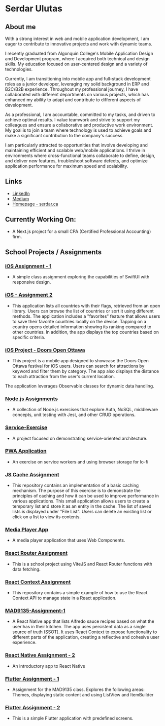 # Serdar Ulutas

## About me

With a strong interest in web and mobile application development, I am eager to contribute to innovative projects and work with dynamic teams.

I recently graduated from Algonquin College's Mobile Application Design and Development program, where I acquired both technical and design skills. My education focused on user-centered design and a variety of technologies.

Currently, I am transitioning into mobile app and full-stack development roles as a junior developer, leveraging my solid background in ERP and B2C/B2B experience. Throughout my professional journey, I have collaborated with different departments on various projects, which has enhanced my ability to adapt and contribute to different aspects of development.

As a professional, I am accountable, committed to my tasks, and driven to achieve optimal results. I value teamwork and strive to support my colleagues and ensure a collaborative and productive work environment. My goal is to join a team where technology is used to achieve goals and make a significant contribution to the company's success.

I am particularly attracted to opportunities that involve developing and maintaining efficient and scalable web/mobile applications. I thrive in environments where cross-functional teams collaborate to define, design, and deliver new features, troubleshoot software defects, and optimize application performance for maximum speed and scalability.

## Links

- [LinkedIn](https://www.linkedin.com/in/serdarulutas/)
- [Medium](https://medium.com/@serdar.ulutas/)
- [Homepage - serdar.ca](http://serdar.ca)

## Currently Working On:

- A Next.js project for a small CPA (Certified Professional Accounting) firm.

## School Projects / Assignments

### [iOS Assignment - 1](https://github.com/ulut0002/ulut0002-mad9137-assignment-1)

- A simple class assignment exploring the capabilities of SwiftUI with responsive design.

### [iOS - Assignment 2](https://github.com/ulut0002/ulut0002-mad9137-assignment-2-3)

- This application lists all countries with their flags, retrieved from an open library. Users can browse the list of countries or sort it using different methods. The application includes a "favorites" feature that allows users to save their favorite countries locally on the device. Tapping on a country opens detailed information showing its ranking compared to other countries. In addition, the app displays the top countries based on specific criteria.

### [iOS Project - Doors Open Ottawa](https://github.com/ulut0002/ulut0002-mad9137-final-project)

- This project is a mobile app designed to showcase the Doors Open Ottawa festival for iOS users. Users can search for attractions by keyword and filter them by category. The app also displays the distance to each attraction from the user's current location.

The application leverages Observable classes for dynamic data handling.

### [Node.js Assignments](https://github.com/ulut0002/mad9124-w2023)

- A collection of Node.js exercises that explore Auth, NoSQL, middleware concepts, unit testing with Jest, and other CRUD operations.

### [Service-Exercise](https://github.com/ulut0002/Service-Exercise)

- A project focused on demonstrating service-oriented architecture.

### [PWA Application](https://github.com/ulut0002/PWA)

- An exercise on service workers and using browser storage for lo-fi

### [JS Cache Assignment](https://github.com/ulut0002/Cache-Exercise)

- This repository contains an implementation of a basic caching mechanism. The purpose of this exercise is to demonstrate the principles of caching and how it can be used to improve performance in various applications. This small application allows users to create a temporary list and store it as an entity in the cache. The list of saved lists is displayed under "File List". Users can delete an existing list or click on a list to view its contents.

### [Media Player App](https://github.com/ulut0002/media-player)

- A media player application that uses Web Components.

### [React Router Assignment](https://github.com/ulut0002/react-router)

- This is a school project using ViteJS and React Router functions with data fetching.

### [React Context Assignment](https://github.com/ulut0002/react-context)

- This repository contains a simple example of how to use the React Context API to manage state in a React application.

### [MAD9135-Assignment-1](https://github.com/ulut0002/MAD9135-Assignment-1)

- A React Native app that lists Alfredo sauce recipes based on what the user has in their kitchen. The app uses persistent data as a single source of truth (SSOT). It uses React Context to expose functionality to different parts of the application, creating a reflective and cohesive user experience.

### [React Native Assignment - 2](https://github.com/ulut0002/MAD9135-Assignment-2)

- An introductory app to React Native

### [Flutter Assignment - 1](https://github.com/ulut0002/ulut0002-MAD9135-Assignment-3)

- Assignment for the MAD9135 class. Explores the following areas: Themes, displaying static content and using ListView and ItemBuilder

### [Flutter Assignment - 2](https://github.com/ulut0002/ulut0002-MAD9135-Assignment-3)

- This is a simple Flutter application with predefined screens.
